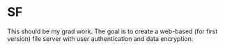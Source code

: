 # SF
This should be my grad work. The goal is to create a web-based (for first version) file server with user authentication and data encryption.
